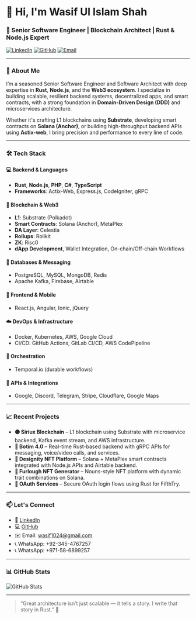 # 👋 Hi, I'm Wasif Ul Islam Shah

### 🚀 Senior Software Engineer | Blockchain Architect | Rust & Node.js Expert

[![LinkedIn](https://img.shields.io/badge/LinkedIn-blue?logo=linkedin&style=flat-square)](https://www.linkedin.com/in/wasif-shah-13002799/)
[![GitHub](https://img.shields.io/badge/GitHub-181717?logo=github&style=flat-square)](https://github.com/wasif1024)
[![Email](https://img.shields.io/badge/Email-me-informational?logo=gmail&style=flat-square)](mailto:wasif1024@gmail.com)

---

### 💼 About Me

I’m a seasoned Senior Software Engineer and Software Architect with deep expertise in **Rust**, **Node.js**, and the **Web3 ecosystem**. I specialize in building scalable, resilient backend systems, decentralized apps, and smart contracts, with a strong foundation in **Domain-Driven Design (DDD)** and microservices architecture.

Whether it's crafting L1 blockchains using **Substrate**, developing smart contracts on **Solana (Anchor)**, or building high-throughput backend APIs using **Actix-web**, I bring precision and performance to every line of code.

---

### 🛠️ Tech Stack

#### 💻 Backend & Languages
- **Rust**, **Node.js**, **PHP**, **C#**, **TypeScript**
- **Frameworks**: Actix-Web, Express.js, CodeIgniter, gRPC

#### 🧠 Blockchain & Web3
- **L1**: Substrate (Polkadot)
- **Smart Contracts**: Solana (Anchor), MetaPlex
- **DA Layer**: Celestia
- **Rollups**: Rollkit
- **ZK**: Risc0
- **dApp Development**, Wallet Integration, On-chain/Off-chain Workflows

#### 🧪 Databases & Messaging
- PostgreSQL, MySQL, MongoDB, Redis
- Apache Kafka, Firebase, Airtable

#### 🎨 Frontend & Mobile
- React.js, Angular, Ionic, jQuery

#### ☁️ DevOps & Infrastructure
- Docker, Kubernetes, AWS, Google Cloud
- CI/CD: GitHub Actions, GitLab CI/CD, AWS CodePipeline

#### 🔁 Orchestration
- Temporal.io (durable workflows)

#### 🔗 APIs & Integrations
- Google, Discord, Telegram, Stripe, Cloudflare, Google Maps

---

### 📈 Recent Projects

- **🟣 Siriux Blockchain** – L1 blockchain using Substrate with microservice backend, Kafka event stream, and AWS infrastructure.
- **📲 Botim 4.0** – Real-time Rust-based backend with gRPC APIs for messaging, voice/video calls, and services.
- **🎨 Designity NFT Platform** – Solana + MetaPlex smart contracts integrated with Node.js APIs and Airtable backend.
- **🧩 Furlough NFT Generator** – Nouns-style NFT platform with dynamic trait combinations on Solana.
- **🔐 OAuth Services** – Secure OAuth login flows using Rust for FifthTry.

---

### 📫 Let's Connect

- 💼 [LinkedIn](https://www.linkedin.com/in/wasif-shah-13002799/)
- 💻 [GitHub](https://github.com/wasif1024)
- ✉️ Email: [wasif1024@gmail.com](mailto:wasif1024@gmail.com)
- 📞 WhatsApp: +92-345-4767257
- 📞 WhatsApp: +971-58-6899257

---

### 📊 GitHub Stats

![GitHub Stats](https://github-readme-stats.vercel.app/api?username=wasif1024&show_icons=true&theme=radical)

---

> “Great architecture isn’t just scalable — it tells a story. I write that story in Rust.” 🦀
